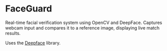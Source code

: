# FaceGuard

Real-time facial verification system using OpenCV and DeepFace. Captures webcam input and compares it to a reference image, displaying live match results.

Uses the [Deepface](https://github.com/serengil/deepface) library.
